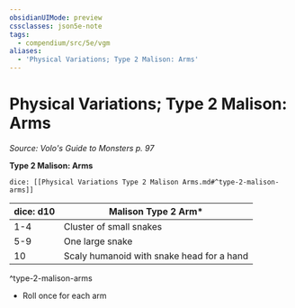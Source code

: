 ```yaml
---
obsidianUIMode: preview
cssclasses: json5e-note
tags:
  - compendium/src/5e/vgm
aliases:
  - 'Physical Variations; Type 2 Malison: Arms'
---
```

# Physical Variations; Type 2 Malison: Arms
*Source: Volo's Guide to Monsters p. 97* 

**Type 2 Malison: Arms**

`dice: [[Physical Variations Type 2 Malison Arms.md#^type-2-malison-arms]]`

| dice: d10 | Malison Type 2 Arm* |
|-----------|---------------------|
| 1-4 | Cluster of small snakes |
| 5-9 | One large snake |
| 10 | Scaly humanoid with snake head for a hand |
^type-2-malison-arms

* Roll once for each arm
